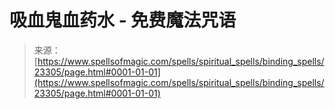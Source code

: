 <!--yml

category: 未分类

date: 2024-06-12 19:08:21

-->

# 吸血鬼血药水 - 免费魔法咒语

> 来源：[https://www.spellsofmagic.com/spells/spiritual_spells/binding_spells/23305/page.html#0001-01-01](https://www.spellsofmagic.com/spells/spiritual_spells/binding_spells/23305/page.html#0001-01-01)
